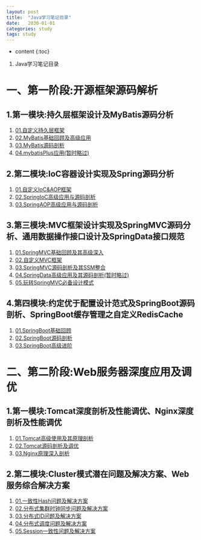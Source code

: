 ```yaml
---
layout: post
title:  "Java学习笔记目录"
date:   2030-01-01
categories: study
tags: study
---
```


* content
{:toc}

1. Java学习笔记目录





# 一、第一阶段:开源框架源码解析
## 1.第一模块:持久层框架设计及MyBatis源码分析
1. [01.自定义持久层框架](https://ttk1907.github.io/2021/05/16/lagou-java-01-01-01/)  
2. [02.MyBatis基础回顾及高级应用](https://ttk1907.github.io/2021/05/20/lagou-java-01-01-02/)  
3. [03.MyBatis源码剖析](https://ttk1907.github.io/2021/05/25/lagou-java-01-01-03/)  
4. [04.mybatisPlus应用(暂时略过)](https://ttk1907.github.io/2021/06/05/lagou-java-01-01-04/)  

## 2.第二模块:IoC容器设计实现及Spring源码分析
1. [01.自定义IoC&AOP框架](https://ttk1907.github.io/2021/05/29/lagou-java-01-02-01/)  
2. [02.SpringIoC高级应用与源码剖析](https://ttk1907.github.io/2021/05/30/lagou-java-01-02-02/)  
3. [03.SpringAOP高级应用与源码剖析](https://ttk1907.github.io/2021/05/31/lagou-java-01-02-03/)   

## 3.第三模块:MVC框架设计实现及SpringMVC源码分析、通用数据操作接口设计及SpringData接口规范
1. [01.SpringMVC基础回顾及其高级深入](https://ttk1907.github.io/2021/06/02/lagou-java-01-03-01/)  
2. [02.自定义MVC框架](https://ttk1907.github.io/2021/06/03/lagou-java-01-03-02/)  
3. [03.SpringMVC源码剖析及其SSM整合](https://ttk1907.github.io/2021/06/04/lagou-java-01-03-03/)  
4. [04.SpringData高级应用及其源码剖析(暂时略过)](https://ttk1907.github.io/2021/06/04/lagou-java-01-03-04/)  
5. [05.玩转SpringMVC必备设计模式](https://ttk1907.github.io/2021/06/05/lagou-java-01-03-05/)  

## 4.第四模块:约定优于配置设计范式及SpringBoot源码剖析、SpringBoot缓存管理之自定义RedisCache
1. [01.SpringBoot基础回顾](https://ttk1907.github.io/2021/06/05/lagou-java-01-04-01/)  
2. [02.SpringBoot源码剖析](https://ttk1907.github.io/2021/06/06/lagou-java-01-04-02/)  
3. [03.SpringBoot高级进阶](https://ttk1907.github.io/2021/06/06/lagou-java-01-04-03/)  

# 二、第二阶段:Web服务器深度应用及调优
## 1.第一模块:Tomcat深度剖析及性能调优、Nginx深度剖析及性能调优
1. [01.Tomcat高级使用及其原理剖析](https://ttk1907.github.io/2021/06/07/lagou-java-02-01-01/)  
2. [02.Tomcat源码剖析及调优](https://ttk1907.github.io/2021/06/08/lagou-java-02-01-02/)  
3. [03.Nginx原理深入剖析](https://ttk1907.github.io/2021/06/09/lagou-java-02-01-03/)  

## 2.第二模块:Cluster模式潜在问题及解决方案、Web服务综合解决方案
1. [01.一致性Hash问题及解决方案](https://ttk1907.github.io/2021/06/10/lagou-java-02-02-01/)  
2. [02.分布式集群时钟同步问题及解决方案](https://ttk1907.github.io/2021/06/11/lagou-java-02-02-02/)  
3. [03.分布式ID问题及解决方案](https://ttk1907.github.io/2021/06/12/lagou-java-02-02-03/)  
4. [04.分布式调度问题及解决方案](https://ttk1907.github.io/2021/06/13/lagou-java-02-02-04/)  
5. [05.Session一致性问题及解决方案](https://ttk1907.github.io/2021/06/14/lagou-java-02-02-05/)  






